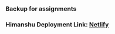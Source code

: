 
### Backup for assignments 
### Himanshu Deployment Link: [ Netlify ](https://flamboyant-payne-5cd134.netlify.app)
